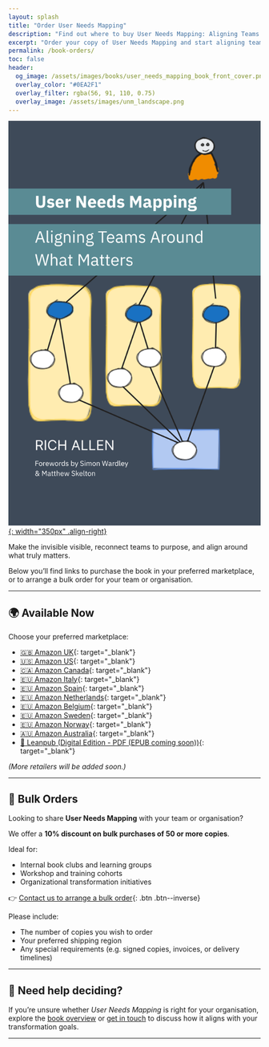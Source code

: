 ```yaml
---
layout: splash
title: "Order User Needs Mapping"
description: "Find out where to buy User Needs Mapping: Aligning Teams Around What Matters, or get a bulk order discount for your organisation."
excerpt: "Order your copy of User Needs Mapping and start aligning teams around what matters."
permalink: /book-orders/
toc: false
header:
  og_image: /assets/images/books/user_needs_mapping_book_front_cover.png
  overlay_color: "#0EA2F1"
  overlay_filter: rgba(56, 91, 110, 0.75)
  overlay_image: /assets/images/unm_landscape.png
---
```


[![User Needs Mapping book cover](/assets/images/books/user_needs_mapping_book_cover_front_2025-10-01.png){: width="350px" .align-right}](https://leanpub.com/userneedsmapping)

Make the invisible visible, reconnect teams to purpose, and align around what truly matters.  
  
Below you’ll find links to purchase the book in your preferred marketplace, or to arrange a bulk order for your team or organisation.

---

## 🌍 Available Now

Choose your preferred marketplace:

- [🇬🇧 Amazon UK](https://www.amazon.co.uk/dp/B0FVBBKPKP){: target="_blank"}
- [🇺🇸 Amazon US](https://www.amazon.com/dp/B0FVBBKPKP){: target="_blank"}
- [🇨🇦 Amazon Canada](https://www.amazon.ca/dp/B0FVBBKPKP){: target="_blank"}
- [🇪🇺 Amazon Italy](https://www.amazon.it/dp/B0FVBBKPKP){: target="_blank"}
- [🇪🇺 Amazon Spain](https://www.amazon.es/dp/B0FVBBKPKP){: target="_blank"}
- [🇪🇺 Amazon Netherlands](https://www.amazon.nl/dp/B0FVBBKPKP){: target="_blank"}
- [🇪🇺 Amazon Belgium](https://www.amazon.be/dp/B0FVBBKPKP){: target="_blank"}
- [🇪🇺 Amazon Sweden](https://www.amazon.se/dp/B0FVBBKPKP){: target="_blank"}
- [🇪🇺 Amazon Norway](https://www.amazon.no/dp/B0FVBBKPKP){: target="_blank"}
- [🇦🇺 Amazon Australia](https://www.amazon.com.au/dp/B0FVBBKPKP){: target="_blank"}
- [📘 Leanpub (Digital Edition - PDF (EPUB coming soon))](https://leanpub.com/userneedsmapping){: target="_blank"}

*(More retailers will be added soon.)*

---

## 🧾 Bulk Orders

Looking to share **User Needs Mapping** with your team or organisation?

We offer a **10% discount on bulk purchases of 50 or more copies**.

Ideal for:

- Internal book clubs and learning groups  
- Workshop and training cohorts  
- Organizational transformation initiatives  

👉 [Contact us to arrange a bulk order](/contact){: .btn .btn--inverse}

Please include:

- The number of copies you wish to order  
- Your preferred shipping region  
- Any special requirements (e.g. signed copies, invoices, or delivery timelines)

---

## 💬 Need help deciding?

If you’re unsure whether *User Needs Mapping* is right for your organisation, explore the [book overview](/book) or [get in touch](/contact) to discuss how it aligns with your transformation goals.

---

